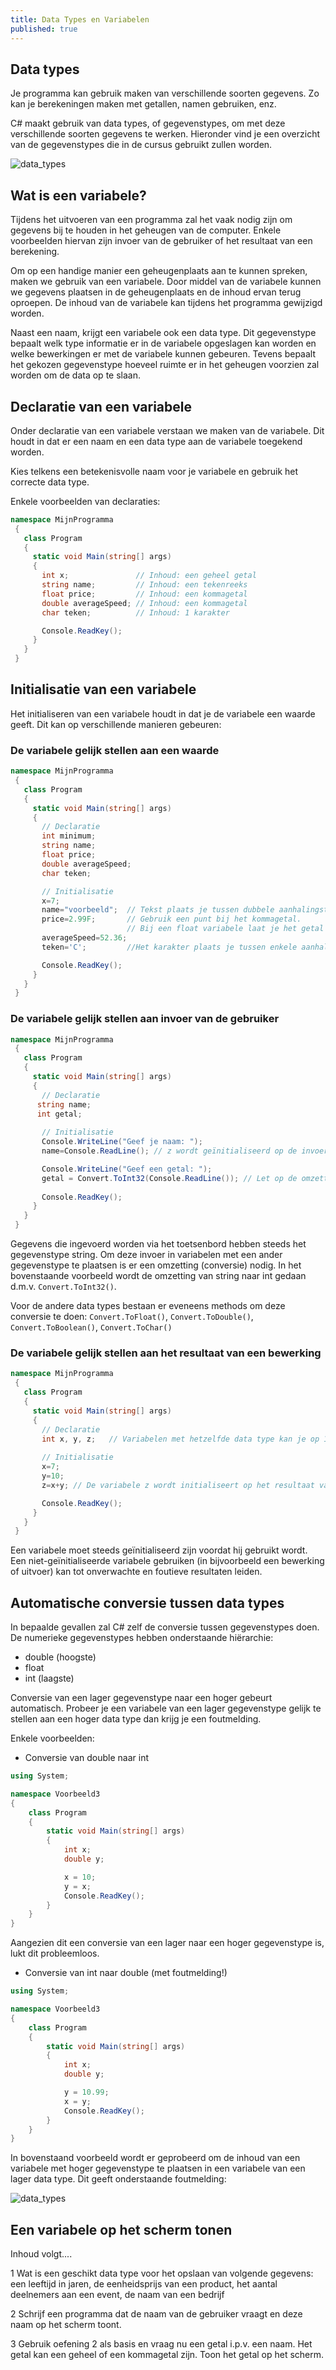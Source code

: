 ```yaml
---
title: Data Types en Variabelen
published: true
---
```



## Data types

Je programma kan gebruik maken van verschillende soorten gegevens. Zo kan je berekeningen maken met getallen, namen gebruiken, enz.

C# maakt gebruik van data types, of gegevenstypes, om met deze verschillende soorten gegevens te werken. Hieronder vind je een overzicht van de gegevenstypes die in de cursus gebruikt zullen worden.

![data_types](/img/data_types/tabel_datatypes.png)


## Wat is een variabele?

Tijdens het uitvoeren van een programma zal het vaak nodig zijn om gegevens bij te houden in het geheugen van de computer. Enkele voorbeelden hiervan zijn invoer van de gebruiker of het resultaat van een berekening.

Om op een handige manier een geheugenplaats aan te kunnen spreken, maken we gebruik van een variabele. Door middel van de variabele kunnen we gegevens plaatsen in de geheugenplaats en de inhoud ervan terug oproepen. De inhoud van de variabele kan tijdens het programma gewijzigd worden.

Naast een naam, krijgt een variabele ook een data type. Dit gegevenstype bepaalt welk type informatie er in de variabele opgeslagen kan worden en welke bewerkingen er met de variabele kunnen gebeuren. Tevens bepaalt het gekozen gegevenstype hoeveel ruimte er in het geheugen voorzien zal worden om de data op te slaan.

## Declaratie van een variabele

Onder declaratie van een variabele verstaan we maken van de variabele. Dit houdt in dat er een naam en een data type aan de variabele toegekend worden.

Kies telkens een betekenisvolle naam voor je variabele en gebruik het correcte data type.

Enkele voorbeelden van declaraties:
```csharp
namespace MijnProgramma
 {
   class Program
   {
     static void Main(string[] args)
     {
       int x;               // Inhoud: een geheel getal
       string name;         // Inhoud: een tekenreeks
       float price;         // Inhoud: een kommagetal
       double averageSpeed; // Inhoud: een kommagetal
       char teken;          // Inhoud: 1 karakter

       Console.ReadKey();
     }
   }
 }
 ```

## Initialisatie van een variabele

Het initialiseren van een variabele houdt in dat je de variabele een waarde geeft. Dit kan op verschillende manieren gebeuren:

### De variabele gelijk stellen aan een waarde

```csharp
namespace MijnProgramma
 {
   class Program
   {
     static void Main(string[] args)
     {
       // Declaratie  
       int minimum;           
       string name;     
       float price; 
       double averageSpeed;
       char teken;

       // Initialisatie
       x=7;
       name="voorbeeld";  // Tekst plaats je tussen dubbele aanhalingstekens
       price=2.99F;       // Gebruik een punt bij het kommagetal. 
                          // Bij een float variabele laat je het getal volgen door de letter F
       averageSpeed=52.36;
       teken='C';         //Het karakter plaats je tussen enkele aanhalingstekens

       Console.ReadKey();
     }
   }
 }
 ```

### De variabele gelijk stellen aan invoer van de gebruiker

```csharp
namespace MijnProgramma
 {
   class Program
   {
     static void Main(string[] args)
     {
       // Declaratie  
      string name;
      int getal;              
       
       // Initialisatie
       Console.WriteLine("Geef je naam: ");
       name=Console.ReadLine(); // z wordt geïnitialiseerd op de invoer van het toetsenbord

       Console.WriteLine("Geef een getal: ");
       getal = Convert.ToInt32(Console.ReadLine()); // Let op de omzetting naar int
     
       Console.ReadKey();
     }
   }
 }
 ```

Gegevens die ingevoerd worden via het toetsenbord hebben steeds het gegevenstype string. Om deze invoer in variabelen met een ander gegevenstype te plaatsen is er een omzetting (conversie) nodig. In het bovenstaande voorbeeld wordt de omzetting van string naar int gedaan d.m.v. ```Convert.ToInt32()```.

Voor de andere data types bestaan er eveneens methods om deze conversie te doen: ```Convert.ToFloat()```, ```Convert.ToDouble()```, ```Convert.ToBoolean()```, ```Convert.ToChar()```


### De variabele gelijk stellen aan het resultaat van een bewerking

```csharp
namespace MijnProgramma
 {
   class Program
   {
     static void Main(string[] args)
     {
       // Declaratie  
       int x, y, z;   // Variabelen met hetzelfde data type kan je op 1 lijn declareren                 
       
       // Initialisatie
       x=7;
       y=10;
       z=x+y; // De variabele z wordt initialiseert op het resultaat van de bewerking

       Console.ReadKey();
     }
   }
 }
 ```

<div class="note waarschuwing">
<p>Een variabele moet steeds geïnitialiseerd zijn voordat hij gebruikt wordt. Een niet-geïnitialiseerde variabele gebruiken (in bijvoorbeeld een bewerking of uitvoer) kan tot onverwachte en foutieve resultaten leiden.</p>
</div>

## Automatische conversie tussen data types

In bepaalde gevallen zal C# zelf de conversie tussen gegevenstypes doen. De numerieke gegevenstypes hebben onderstaande hiërarchie:

* double (hoogste)
* float
* int (laagste)

Conversie van een lager gegevenstype naar een hoger gebeurt automatisch. Probeer je een variabele van een lager gegevenstype gelijk te stellen aan een hoger data type dan krijg je een foutmelding.

Enkele voorbeelden:

* Conversie van double naar int

```csharp
using System;

namespace Voorbeeld3
{
    class Program
    {
        static void Main(string[] args)
        {
            int x;  
            double y;

            x = 10;
            y = x;
            Console.ReadKey();
        }
    }
}
```

Aangezien dit een conversie van een lager naar een hoger gegevenstype is, lukt dit probleemloos.

* Conversie van int naar double (met foutmelding!)

```csharp
using System;

namespace Voorbeeld3
{
    class Program
    {
        static void Main(string[] args)
        {
            int x;  
            double y;

            y = 10.99;
            x = y;
            Console.ReadKey();
        }
    }
}
```

In bovenstaand voorbeeld wordt er geprobeerd om de inhoud van een variabele met hoger gegevenstype te plaatsen in een variabele van een lager data type. Dit geeft onderstaande foutmelding:

![data_types](/img/data_types/foutmelding_conversie.png)

## Een variabele op het scherm tonen

Inhoud volgt....

<div class="note oefening">
<p>1 Wat is een geschikt data type voor het opslaan van volgende gegevens: een leeftijd in jaren, de eenheidsprijs van een product, het aantal deelnemers aan een event, de naam van een bedrijf</p>

<p>2 Schrijf een programma dat de naam van de gebruiker vraagt en deze naam op het scherm toont.</p>

<p>3 Gebruik oefening 2 als basis en vraag nu een getal i.p.v. een naam. Het getal kan een geheel of een kommagetal zijn. Toon het getal op het scherm.</p>
</div>


